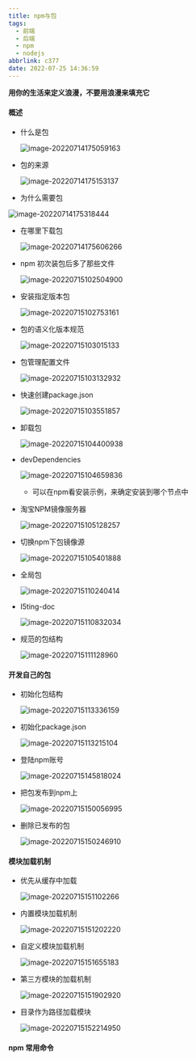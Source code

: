 ```yaml
---
title: npm与包
tags:
  - 前端
  - 后端
  - npm
  - nodejs
abbrlink: c377
date: 2022-07-25 14:36:59
---
```

**用你的生活来定义浪漫，不要用浪漫来填充它**
<!--more-->
#### 概述

- 什么是包

  ![image-20220714175059163](http://img.buxiaoxing.com/uPic/2022/07/25143830-ublowa-14175100-Kvq5Jg-image-20220714175059163.png)

- 包的来源

  ![image-20220714175153137](http://img.buxiaoxing.com/uPic/2022/07/25143842-W8sKr2-14175154-MrSpan-image-20220714175153137.png)

-  为什么需要包

  ![image-20220714175318444](/Users/peter/img-bed/25143956-ezIctp-14175319-tarm8J-image-20220714175318444.png)

- 在哪里下载包

  ![image-20220714175606266](http://img.buxiaoxing.com/uPic/2022/07/25144008-5lDlbK-14175607-JiWcHc-image-20220714175606266.png)



- npm 初次装包后多了那些文件

  ![image-20220715102504900](http://img.buxiaoxing.com/uPic/2022/07/25144030-zeljfl-15102506-reE53v-image-20220715102504900.png)

- 安装指定版本包

  ![image-20220715102753161](http://img.buxiaoxing.com/uPic/2022/07/25144040-lEqREz-15102754-bldc8i-image-20220715102753161.png)

- 包的语义化版本规范

  ![image-20220715103015133](http://img.buxiaoxing.com/uPic/2022/07/25144049-lv0BEL-15103016-NOz6gM-image-20220715103015133.png)

- 包管理配置文件

  ![image-20220715103132932](http://img.buxiaoxing.com/uPic/2022/07/25144059-BJJjNL-15103134-ZEvYYx-image-20220715103132932.png)

- 快速创建package.json

  ![image-20220715103551857](http://img.buxiaoxing.com/uPic/2022/07/25144112-yo9woy-25144107-uD0dVC-15103553-lwhXIa-image-20220715103551857.png)

- 卸载包

  ![image-20220715104400938](http://img.buxiaoxing.com/uPic/2022/07/25144122-o5B19N-15104402-eC7Wti-image-20220715104400938.png)

- devDependencies

  ![image-20220715104659836](http://img.buxiaoxing.com/uPic/2022/07/25144227-QbuXZU-15104701-2GSoJs-image-20220715104659836.png)

  - 可以在npm看安装示例，来确定安装到哪个节点中

- 淘宝NPM镜像服务器

  ![image-20220715105128257](http://img.buxiaoxing.com/uPic/2022/07/25144237-7pBYZu-15105129-Dv4TpC-image-20220715105128257.png)

- 切换npm下包镜像源

  ![image-20220715105401888](http://img.buxiaoxing.com/uPic/2022/07/25144241-CVf3N9-15105403-sMZofM-image-20220715105401888.png)

- 全局包

  ![image-20220715110240414](http://img.buxiaoxing.com/uPic/2022/07/25144247-b0NIyc-15110242-mbyNqa-image-20220715110240414.png)

- I5ting-doc

  ![image-20220715110832034](http://img.buxiaoxing.com/uPic/2022/07/25144259-QhUtGu-15110833-59fSVb-image-20220715110832034.png)

- 规范的包结构

  ![image-20220715111128960](http://img.buxiaoxing.com/uPic/2022/07/25144304-v0VAuK-25144250-E6iAyQ-15111130-wHNPAv-image-20220715111128960.png)


#### 开发自己的包

- 初始化包结构

  ![image-20220715113336159](http://img.buxiaoxing.com/uPic/2022/07/25144309-r2ZcnT-15113338-yXK9rj-image-20220715113336159.png)

- 初始化package.json

  ![image-20220715113215104](http://img.buxiaoxing.com/uPic/2022/07/25144314-vOA81x-15113216-l23hl1-image-20220715113215104.png)

- 登陆npm账号

  ![image-20220715145818024](http://img.buxiaoxing.com/uPic/2022/07/25144320-JBkDll-15145819-EKPc47-image-20220715145818024.png)

- 把包发布到npm上

  ![image-20220715150056995](http://img.buxiaoxing.com/uPic/2022/07/25144345-FiwfyH-15150058-8mswqC-image-20220715150056995.png)

- 删除已发布的包

  ![image-20220715150246910](http://img.buxiaoxing.com/uPic/2022/07/25144349-MoEu1L-15150248-9Kp3T1-image-20220715150246910.png)

#### 模块加载机制

- 优先从缓存中加载

  ![image-20220715151102266](http://img.buxiaoxing.com/uPic/2022/07/25144355-41D8NB-15151104-Wa5pWS-image-20220715151102266.png)

- 内置模块加载机制

  ![image-20220715151202220](http://img.buxiaoxing.com/uPic/2022/07/25144400-nlilEm-15151203-qJXgpm-image-20220715151202220.png)

- 自定义模块加载机制

  ![image-20220715151655183](http://img.buxiaoxing.com/uPic/2022/07/25144404-A0WMnL-15151656-juvJOJ-image-20220715151655183.png)

- 第三方模块的加载机制

  ![image-20220715151902920](http://img.buxiaoxing.com/uPic/2022/07/25144412-cMNSlt-15151906-pFhHdz-image-20220715151902920.png)

- 目录作为路径加载模块

  ![image-20220715152214950](http://img.buxiaoxing.com/uPic/2022/07/25144418-00dAZX-15152216-O4nQiE-image-20220715152214950.png)

#### npm 常用命令